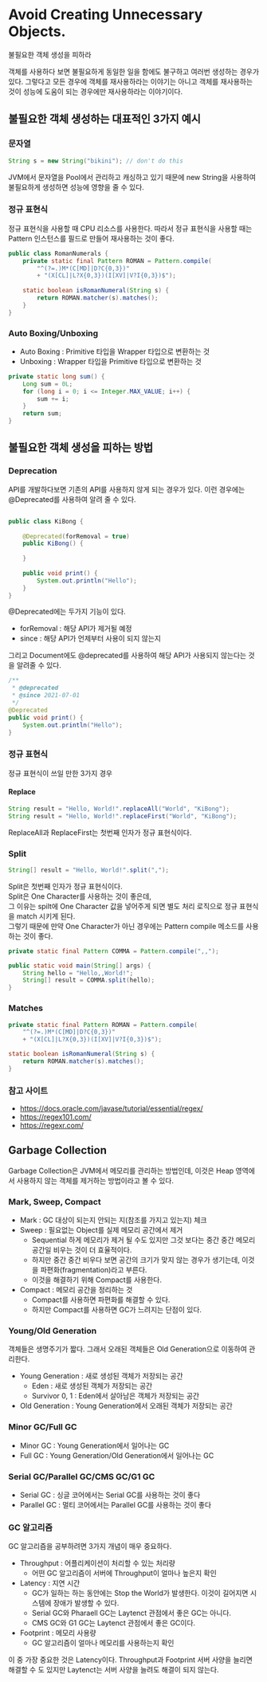 # Avoid Creating Unnecessary Objects.
불필요한 객체  생성을 피하라

객체를 사용하다 보면 불필요하게 동일한 일을 함에도 불구하고 여러번 생성하는 경우가 있다.
그렇다고 모든 경우에 객체를 재사용하라는 이야기는 아니고 객체를 재사용하는 것이 성능에 도움이 되는 경우에만 재사용하라는 이야기이다.

## 불필요한 객체 생성하는 대표적인 3가지 예시
### 문자열
```java
String s = new String("bikini"); // don't do this
```
JVM에서 문자열을 Pool에서 관리하고 캐싱하고 있기 때문에 new String을 사용하여 불필요하게 생성하면 성능에 영향을 줄 수 있다.

### 정규 표현식
정규 표현식을 사용할 때 CPU 리소스를 사용한다. 따라서 정규 표현식을 사용할 때는 Pattern 인스턴스를 필드로 만들어 재사용하는 것이 좋다.
```java
public class RomanNumerals {
    private static final Pattern ROMAN = Pattern.compile(
        "^(?=.)M*(C[MD]|D?C{0,3})"
        + "(X[CL]|L?X{0,3})(I[XV]|V?I{0,3})$");
    
    static boolean isRomanNumeral(String s) {
        return ROMAN.matcher(s).matches();
    }
}
```

### Auto Boxing/Unboxing
- Auto Boxing : Primitive 타입을 Wrapper 타입으로 변환하는 것
- Unboxing : Wrapper 타입을 Primitive 타입으로 변환하는 것
```java
private static long sum() {
    Long sum = 0L;
    for (long i = 0; i <= Integer.MAX_VALUE; i++) {
        sum += i;
    }
    return sum;
}
```
## 불필요한 객체 생성을 피하는 방법

### Deprecation
API를 개발하다보면 기존의 API를 사용하지 않게 되는 경우가 있다. 이런 경우에는 @Deprecated를 사용하여 알려 줄 수 있다.
```java

public class KiBong {
    
    @Deprecated(forRemoval = true)
    public KiBong() {
        
    }
    
    public void print() {
        System.out.println("Hello");
    }
}
```
@Deprecated에는 두가지 기능이 있다.
- forRemoval : 해당 API가 제거될 예정
- since : 해당 API가 언제부터 사용이 되지 않는지

그리고 Document에도 @deprecated를 사용하여 해당 API가 사용되지 않는다는 것을 알려줄 수 있다.
```java
/**
 * @deprecated
 * @since 2021-07-01
 */
@Deprecated
public void print() {
    System.out.println("Hello");
}
```
### 정규 표현식
정규 표현식이 쓰일 만한 3가지 경우
#### Replace
```java
String result = "Hello, World!".replaceAll("World", "KiBong");
String result = "Hello, World!".replaceFirst("World", "KiBong");
```
ReplaceAll과 ReplaceFirst는 첫번째 인자가 정규 표현식이다.
### Split
```java
String[] result = "Hello, World!".split(",");
```
Split은 첫번째 인자가 정규 표현식이다.  
Split은 One Character를 사용하는 것이 좋은데,   
그 이유는 spilt에 One Character 값을 넣어주게 되면 별도 처리 로직으로 정규 표현식을 match 시키게 된다.  
그렇기 때문에 만약 One Character가 아닌 경우에는 Pattern compile 메소드를 사용하는 것이 좋다.
```java
private static final Pattern COMMA = Pattern.compile(",,");

public static void main(String[] args) {
    String hello = "Hello,,World!";
    String[] result = COMMA.split(hello);
}
```
### Matches

```java
private static final Pattern ROMAN = Pattern.compile(
    "^(?=.)M*(C[MD]|D?C{0,3})"
    + "(X[CL]|L?X{0,3})(I[XV]|V?I{0,3})$");

static boolean isRomanNumeral(String s) {
    return ROMAN.matcher(s).matches();
}
```
### 참고 사이트
- https://docs.oracle.com/javase/tutorial/essential/regex/
- https://regex101.com/ 
- https://regexr.com/

## Garbage Collection
Garbage Collection은 JVM에서 메모리를 관리하는 방법인데, 이것은 Heap 영역에서 사용하지 않는 객체를 제거하는 방법이라고 볼 수 있다.

### Mark, Sweep, Compact
- Mark : GC 대상이 되는지 안되는 지(참조를 가지고 있는지) 체크
- Sweep : 필요없는 Object를 실제 메모리 공간에서 제거
  - Sequential 하게 메모리가 제거 될 수도 있지만 그것 보다는 중간 중간 메모리 공간일 비우는 것이 더 효율적이다.
  - 하지만 중간 중간 비우다 보면 공간의 크기가 맞지 않는 경우가 생기는데, 이것을 파편화(fragmentation)라고 부른다.
  - 이것을 해결하기 위해 Compact를 사용한다.
- Compact : 메모리 공간을 정리하는 것
  - Compact를 사용하면 파편화를 해결할 수 있다.
  - 하지만 Compact를 사용하면 GC가 느려지는 단점이 있다.
### Young/Old Generation
객체들은 생명주기가 짧다. 그래서 오래된 객체들은 Old Generation으로 이동하여 관리한다.
- Young Generation : 새로 생성된 객체가 저장되는 공간
  - Eden : 새로 생성된 객체가 저장되는 공간
  - Survivor 0, 1 : Eden에서 살아남은 객체가 저장되는 공간
- Old Generation : Young Generation에서 오래된 객체가 저장되는 공간

### Minor GC/Full GC
- Minor GC : Young Generation에서 일어나는 GC
- Full GC : Young Generation/Old Generation에서 일어나는 GC 

### Serial GC/Parallel GC/CMS GC/G1 GC
- Serial GC : 싱글 코어에서는 Serial GC를 사용하는 것이 좋다
- Parallel GC : 멀티 코어에서는 Parallel GC를 사용하는 것이 좋다

### GC 알고리즘
GC 알고리즘을 공부하려면 3가지 개념이 매우 중요하다.
- Throughput : 어플리케이션이 처리할 수 있는 처리량
  - 어떤 GC 알고리즘이 서버에 Throughput이 얼마나 높은지 확인
- Latency : 지연 시간
  - GC가 일하는 하는 동안에는 Stop the World가 발생한다. 이것이 길어지면 시스템에 장애가 발생할 수 있다.
  - Serial GC와 Pharaell GC는 Laytenct 관점에서 좋은 GC는 아니다.
  - CMS GC와 G1 GC는 Laytenct 관점에서 좋은 GC이다.
- Footprint : 메모리 사용량
  - GC 알고리즘이 얼마나 메모리를 사용하는지 확인

이 중 가장 중요한 것은 Latency이다.
Throughput과 Footprint 서버 사양을 늘리면 해결할 수 도 있지만 Laytenct는 서버 사양을 늘려도 해결이 되지 않는다.



